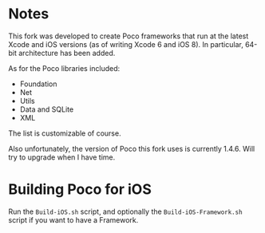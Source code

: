 # Notes

This fork was developed to create Poco frameworks that run at the latest Xcode and iOS versions (as of writing Xcode 6 and iOS 8). In particular, 64-bit architecture has been added. 

As for the Poco libraries included: 
- Foundation
- Net
- Utils
- Data and SQLite
- XML

The list is customizable of course.

Also unfortunately, the version of Poco this fork uses is currently 1.4.6. Will try to upgrade when I have time.

# Building Poco for iOS

Run the `Build-iOS.sh` script, and optionally the `Build-iOS-Framework.sh` script if you want to have a Framework.

